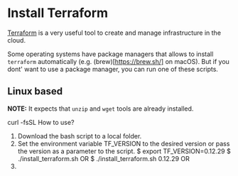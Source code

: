 # Install Terraform

[Terraform](https://www.terraform.io/) is a very useful tool to create and manage infrastructure in the cloud.

Some operating systems have package managers that allows to install `terraform` automatically (e.g. (brew)[https://brew.sh/] on macOS). But if you dont' want to use a package manager, you can run one of these scripts.

## Linux based

**NOTE:** It expects that `unzip` and `wget` tools are already installed.

curl -fsSL
How to use?

  1) Download the bash script to a local folder.
  2) Set the environment variable TF_VERSION to the desired version
     or pass the version as a parameter to the script.
     $ export TF_VERSION=0.12.29
     $ ./install_terraform.sh
     OR
     $ ./install_terraform.sh 0.12.29
OR
1) 
